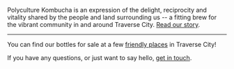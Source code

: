 Polyculture Kombucha is an expression of the delight, reciprocity and vitality shared by the people and land surrounding us -- a fitting brew for the vibrant community in and around Traverse City. [Read our story](/about).

---

You can find our bottles for sale at a few [friendly places](/buy) in Traverse City!

If you have any questions, or just want to say hello, [get in touch](/contact).
